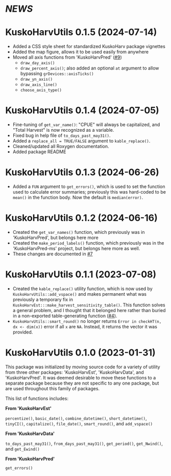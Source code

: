 # *NEWS*

# KuskoHarvUtils 0.1.5 (2024-07-14)

* Added a CSS style sheet for standardized KuskoHarv package vignettes
* Added the map figure, allows it to be used easily from anywhere
* Moved all axis functions from 'KuskoHarvPred' ([#9](https://github.com/bstaton1/KuskoHarvUtils/issues/9))
  * `draw_day_axis()`
  * `draw_percent_axis()`; also added an optional `at` argument to allow bypassing `grDevices::axisTicks()`
  * `draw_yn_axis()`
  * `draw_axis_line()`
  * `choose_axis_type()`

# KuskoHarvUtils 0.1.4 (2024-07-05)

* Fine-tuning of `get_var_name()`: "CPUE" will always be capitalized, and "Total Harvest" is now recognized as a variable.
* Fixed bug in help file of `to_days_past_may31()`.
* Added a `replace_all = TRUE/FALSE` argument to `kable_replace()`.
* Cleaned/updated all Roxygen documentation.
* Added package README

# KuskoHarvUtils 0.1.3 (2024-06-26)

* Added a `FUN` argument to `get_errors()`, which is used to set the function used to calculate error summaries; previously this was hard-coded to be `mean()` in the function body. Now the default is `median(error)`.

# KuskoHarvUtils 0.1.2 (2024-06-16)

* Created the `get_var_names()` function, which previously was in 'KuskoHarvPred', but belongs here more
* Created the `make_period_labels()` function, which previously was in the 'KuskoHarvPred-ms' project, but belongs here more as well.
* These changes are documented in [#7](https://github.com/bstaton1/KuskoHarvUtils/issues/7)

# KuskoHarvUtils 0.1.1 (2023-07-08)

* Created the `kable_replace()` utility function, which is now used by `KuskoHarvUtils::add_vspace()` and makes permanent what was previously a temporary fix in `KuskoHarvEst:::make_harvest_sensitivity_table()`.
This function solves a general problem, and I thought that it belonged here rather than buried in a non-exported table-generating function ([#4](https://github.com/bstaton1/KuskoHarvUtils/issues/4)).
* `KuskoHarvUtils::smart_round()` no longer returns `Error in checkHT(n, dx <- dim(x))` error if all `x` are `NA`. Instead, it returns the vector it was provided.

# KuskoHarvUtils 0.1.0 (2023-01-31)

This package was initialized by moving source code for a variety of utility from three other packages: 'KuskoHarvEst', 'KuskoHarvData', and 'KuskoHarvPred'.
It was deemed desirable to move these functions to a separate package because they are not specific to any one package, but are used throughout this family of packages.

This list of functions includes:

**From 'KuskoHarvEst'**

`percentize()`, `basic_date()`, `combine_datetime()`, `short_datetime()`, `tinyCI()`, `capitalize()`, `file_date()`, `smart_round()`, and `add_vspace()`

**From 'KuskoHarvData'**

`to_days_past_may31()`, `from_days_past_may31()`, `get_period()`, `get_Nwind()`, and `get_Ewind()`

**From 'KuskoHarvPred'**

`get_errors()`
